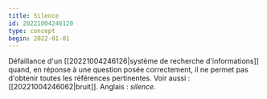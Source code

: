 ```yaml
---
title: Silence
id: 20221004246120
type: concept
begin: 2022-01-01
---
```


Défaillance d'un [[20221004246126|système de recherche d'informations]] quand, en réponse à une question posée correctement, il ne permet pas d'obtenir toutes les références pertinentes. Voir aussi : [[20221004246062|bruit]]. Anglais : *silence*.